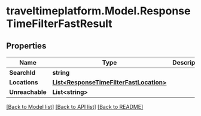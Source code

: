 
# traveltimeplatform.Model.ResponseTimeFilterFastResult

## Properties

Name | Type | Description | Notes
------------ | ------------- | ------------- | -------------
**SearchId** | **string** |  | 
**Locations** | [**List&lt;ResponseTimeFilterFastLocation&gt;**](ResponseTimeFilterFastLocation.md) |  | 
**Unreachable** | **List&lt;string&gt;** |  | 

[[Back to Model list]](../README.md#documentation-for-models)
[[Back to API list]](../README.md#documentation-for-api-endpoints)
[[Back to README]](../README.md)

